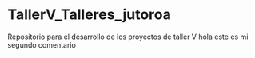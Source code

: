 # TallerV_Talleres_jutoroa
Repositorio para el desarrollo de los proyectos de taller V
hola este es mi segundo comentario
